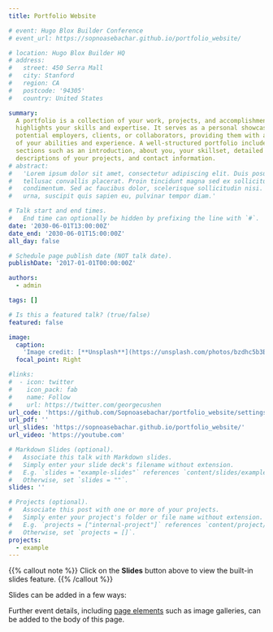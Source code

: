 ```yaml
---
title: Portfolio Website

# event: Hugo Blox Builder Conference
# event_url: https://sopnoasebachar.github.io/portfolio_website/

# location: Hugo Blox Builder HQ
# address:
#   street: 450 Serra Mall
#   city: Stanford
#   region: CA
#   postcode: '94305'
#   country: United States

summary:
  A portfolio is a collection of your work, projects, and accomplishments that
  highlights your skills and expertise. It serves as a personal showcase for
  potential employers, clients, or collaborators, providing them with a glimpse
  of your abilities and experience. A well-structured portfolio includes
  sections such as an introduction, about you, your skillset, detailed
  descriptions of your projects, and contact information.
# abstract:
#   'Lorem ipsum dolor sit amet, consectetur adipiscing elit. Duis posuere
#   tellusac convallis placerat. Proin tincidunt magna sed ex sollicitudin
#   condimentum. Sed ac faucibus dolor, scelerisque sollicitudin nisi. Cras purus
#   urna, suscipit quis sapien eu, pulvinar tempor diam.'

# Talk start and end times.
#   End time can optionally be hidden by prefixing the line with `#`.
date: '2030-06-01T13:00:00Z'
date_end: '2030-06-01T15:00:00Z'
all_day: false

# Schedule page publish date (NOT talk date).
publishDate: '2017-01-01T00:00:00Z'

authors:
  - admin

tags: []

# Is this a featured talk? (true/false)
featured: false

image:
  caption:
    'Image credit: [**Unsplash**](https://unsplash.com/photos/bzdhc5b3Bxs)'
  focal_point: Right

#links:
#  - icon: twitter
#    icon_pack: fab
#    name: Follow
#    url: https://twitter.com/georgecushen
url_code: 'https://github.com/Sopnoasebachar/portfolio_website/settings'
url_pdf: ''
url_slides: 'https://sopnoasebachar.github.io/portfolio_website/'
url_video: 'https://youtube.com'

# Markdown Slides (optional).
#   Associate this talk with Markdown slides.
#   Simply enter your slide deck's filename without extension.
#   E.g. `slides = "example-slides"` references `content/slides/example-slides.md`.
#   Otherwise, set `slides = ""`.
slides: ''

# Projects (optional).
#   Associate this post with one or more of your projects.
#   Simply enter your project's folder or file name without extension.
#   E.g. `projects = ["internal-project"]` references `content/project/deep-learning/index.md`.
#   Otherwise, set `projects = []`.
projects:
  - example
---
```


{{% callout note %}} Click on the **Slides** button above to view the built-in
slides feature. {{% /callout %}}

Slides can be added in a few ways:

<!-- - **Create** slides using Hugo Blox Builder's
  [_Slides_](https://docs.hugoblox.com/reference/content-types/) feature and
  link using `slides` parameter in the front matter of the talk file
- **Upload** an existing slide deck to `static/` and link using `url_slides`
  parameter in the front matter of the talk file
- **Embed** your slides (e.g. Google Slides) or presentation video on this page
  using [shortcodes](https://docs.hugoblox.com/reference/markdown/). -->

Further event details, including
[page elements](https://docs.hugoblox.com/reference/markdown/) such as image
galleries, can be added to the body of this page.
